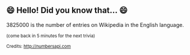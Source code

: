 ## :smile: Hello! Did you know that... :smile:
3825000 is the number of entries on Wikipedia in the English language.

<sup>(come back in 5 minutes for the next trivia)</sup>


<sup>Credits: http://numbersapi.com</sup>
